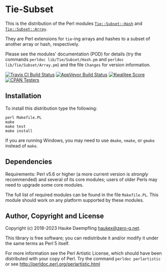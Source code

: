 Tie-Subset
==========

This is the distribution of the Perl modules
[`Tie::Subset::Hash`](https://metacpan.org/pod/Tie::Subset::Hash) and
[`Tie::Subset::Array`](https://metacpan.org/pod/Tie::Subset::Array).

They are Perl extensions for `tie`-ing arrays and hashes to a
subset of another array or hash, respectively.

Please see the modules' documentation (POD) for details (try the
commands `perldoc lib/Tie/Subset/Hash.pm` and
`perldoc lib/Tie/Subset/Array.pm`) and the file `Changes` for
version information.

[![Travis CI Build Status](https://travis-ci.org/haukex/Tie-Subset.svg)](https://travis-ci.org/haukex/Tie-Subset)
[![AppVeyor Build Status](https://ci.appveyor.com/api/projects/status/github/haukex/Tie-Subset?svg=true)](https://ci.appveyor.com/project/haukex/tie-subset)
[![Kwalitee Score](https://cpants.cpanauthors.org/dist/Tie-Subset.svg)](https://cpants.cpanauthors.org/dist/Tie-Subset)
[![CPAN Testers](https://badges.zero-g.net/cpantesters/Tie-Subset.svg)](http://matrix.cpantesters.org/?dist=Tie-Subset)

Installation
------------

To install this distribution type the following:

	perl Makefile.PL
	make
	make test
	make install

If you are running Windows, you may need to use `dmake`, `nmake`,
or `gmake` instead of `make`.

Dependencies
------------

Requirements: Perl v5.6 or higher (a more current version is
*strongly* recommended) and several of its core modules; users of
older Perls may need to upgrade some core modules.

The full list of required modules can be found in the file
`Makefile.PL`. This module should work on any platform supported 
by these modules.

Author, Copyright and License
-----------------------------

Copyright (c) 2018-2023 Hauke Daempfling <haukex@zero-g.net>.

This library is free software; you can redistribute it and/or modify
it under the same terms as Perl 5 itself.

For more information see the Perl Artistic License,
which should have been distributed with your copy of Perl.
Try the command `perldoc perlartistic` or see
<http://perldoc.perl.org/perlartistic.html>

